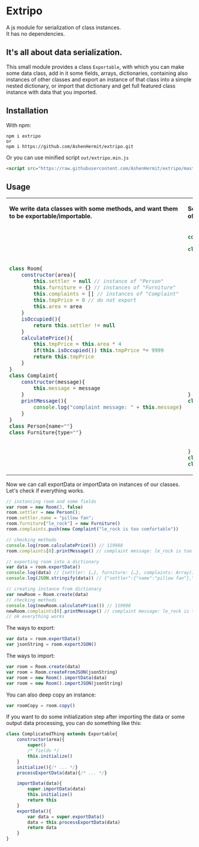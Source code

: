 # Extripo
A js module for serialization of class instances.  
It has no dependencies.

## It's all about data serialization.  
This small module provides a class `Exportable`, with which you can make some data class, add in it some fields, arrays, dictionaries, containing also instances of other classes and export an instance of that class into a simple nested dictionary, or import that dictionary and get full featured class instance with data that you imported.   

## Installation
With npm:
```
npm i extripo
or
npm i https://github.com/AshenHermit/extripo.git
```
Or you can use minified script `out/extripo.min.js`
```html
<script src="https://raw.githubusercontent.com/AshenHermit/extripo/master/out/extripo.min.js"></script>
```

## Usage
<table>
<tr>
<td> 

**We write data classes with some methods, and want them to be exportable/importable.**  

</td>
<td> 

**So we extend `Exportable` class and do some configuration of fields**

</td>
</tr>
<tr>
<td>

```javascript
class Room{
    constructor(area){
        this.settler = null // instance of "Person"
        this.furniture = {} // instances of "Furniture"
        this.complaints = [] // instances of "Complaint"
        this.tmpPrice = 0 // do not export
        this.area = area
    }
    isOccupied(){
        return this.settler != null
    }
    calculatePrice(){
        this.tmpPrice = this.area * 4
        if(this.isOccupied()) this.tmpPrice *= 9999
        return this.tmpPrice
    }
}
class Complaint{
    constructor(message){
        this.message = message
    }
    printMessage(){
        console.log("complaint message: " + this.message)
    }
}
class Person{name=""}
class Furniture{type=""}
```

</td>
<td> 

```javascript
const { Exportable, FC } = require("./src");

class Room extends Exportable{
    constructor(area){
        super()
        this.configFields({
            settler: FC.instanceOf(Person),
            furniture: FC.dictOf(Furniture),
            complaints: FC.arrayOf(Complaint),
            tmpPrice: FC.ignore()
        })
        this.settler = null
        this.furniture = {}
        this.complaints = []
        this.tmpPrice = 0
        this.area = area
    }
    isOccupied(){
        return this.settler != null
    }
    calculatePrice(){
        this.tmpPrice = this.area * 4
        if(this.isOccupied()) this.tmpPrice *= 9999
        return this.tmpPrice
    }
}
class Complaint extends Exportable{
    constructor(message){
        super()
        this.message = message
    }
    printMessage(){
        console.log("complaint message: " + this.message)
    }
}
class Person extends Exportable{name=""}
class Furniture extends Exportable{type=""}
```

</td>
</tr>
</table>

Now we can call exportData or importData on instances of our classes.  
Let's check if everything works.

```javascript
// instancing room and some fields
var room = new Room(3, false) 
room.settler = new Person(); 
room.settler.name = "pillow fan";
room.furniture["le_rock"] = new Furniture()
room.complaints.push(new Complaint("le_rock is too comfortable"))

// checking methods
console.log(room.calculatePrice()) // 119988
room.complaints[0].printMessage() // complaint message: le_rock is too comfortable

// exporting room into a dictionary
var data = room.exportData()
console.log(data) // {settler: {…}, furniture: {…}, complaints: Array(1), area: 3}
console.log(JSON.stringify(data)) // {"settler":{"name":"pillow fan"},"furniture":{"le_rock": ...

// creating instance from dictionary
var newRoom = Room.create(data)
// checking methods
console.log(newRoom.calculatePrice()) // 119988
newRoom.complaints[0].printMessage() // complaint message: le_rock is too comfortable
// ok everything works
```

The ways to export:
```javascript
var data = room.exportData()
var jsonString = room.exportJSON()
```

The ways to import:
```javascript
var room = Room.create(data)
var room = Room.createFromJSON(jsonString)
var room = new Room().importData(data)
var room = new Room().importJSON(jsonString)
```

You can also deep copy an instance:
```javascript
var roomCopy = room.copy()
```

If you want to do some initialization step after importing the data or some output data processing, you can do something like this:

```javascript
class ComplicatedThing extends Exportable{
    constructor(area){
        super()
        /* fields */
        this.initialize()
    }
    initialize(){/* ... */}
    processExportData(data){/* ... */}

    importData(data){
        super.importData(data)
        this.initialize()
        return this
    }
    exportData(){
        var data = super.exportData()
        data = this.processExportData(data)
        return data
    }
}
```